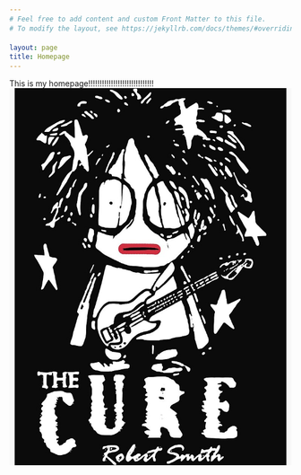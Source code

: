 ```yaml
---
# Feel free to add content and custom Front Matter to this file.
# To modify the layout, see https://jekyllrb.com/docs/themes/#overriding-theme-defaults

layout: page
title: Homepage
---
```


This is my homepage!!!!!!!!!!!!!!!!!!!!!!!!!!!!!
![The Cure](/siteAssets/tc.jpg)